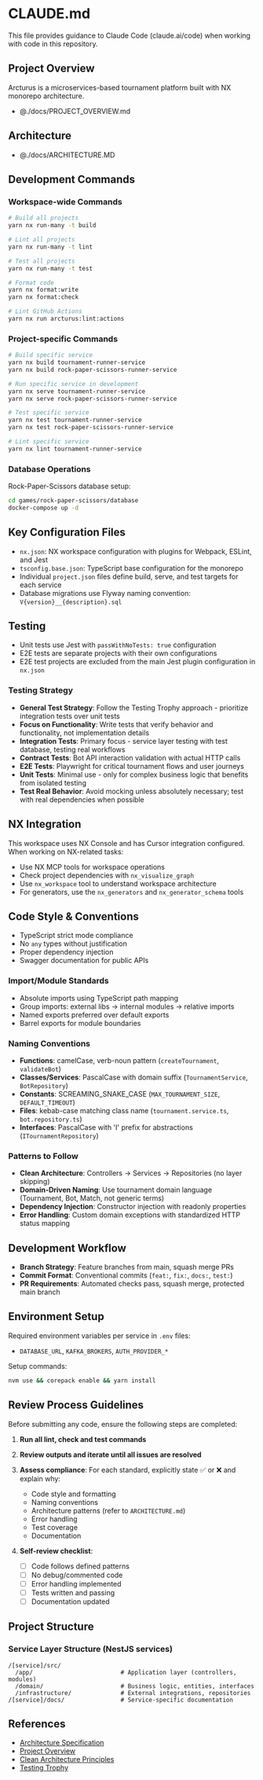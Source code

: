 # CLAUDE.md

This file provides guidance to Claude Code (claude.ai/code) when working with code in this repository.

## Project Overview

Arcturus is a microservices-based tournament platform built with NX monorepo architecture.

- @./docs/PROJECT_OVERVIEW.md

## Architecture

- @./docs/ARCHITECTURE.MD

## Development Commands

### Workspace-wide Commands

```bash
# Build all projects
yarn nx run-many -t build

# Lint all projects
yarn nx run-many -t lint

# Test all projects
yarn nx run-many -t test

# Format code
yarn nx format:write
yarn nx format:check

# Lint GitHub Actions
yarn nx run arcturus:lint:actions
```

### Project-specific Commands

```bash
# Build specific service
yarn nx build tournament-runner-service
yarn nx build rock-paper-scissors-runner-service

# Run specific service in development
yarn nx serve tournament-runner-service
yarn nx serve rock-paper-scissors-runner-service

# Test specific service
yarn nx test tournament-runner-service
yarn nx test rock-paper-scissors-runner-service

# Lint specific service
yarn nx lint tournament-runner-service
```

### Database Operations

Rock-Paper-Scissors database setup:

```bash
cd games/rock-paper-scissors/database
docker-compose up -d
```

## Key Configuration Files

- `nx.json`: NX workspace configuration with plugins for Webpack, ESLint, and Jest
- `tsconfig.base.json`: TypeScript base configuration for the monorepo
- Individual `project.json` files define build, serve, and test targets for each service
- Database migrations use Flyway naming convention: `V{version}__{description}.sql`

## Testing

- Unit tests use Jest with `passWithNoTests: true` configuration
- E2E tests are separate projects with their own configurations
- E2E test projects are excluded from the main Jest plugin configuration in `nx.json`

### Testing Strategy

- **General Test Strategy**: Follow the Testing Trophy approach - prioritize integration tests over unit tests
- **Focus on Functionality**: Write tests that verify behavior and functionality, not implementation details
- **Integration Tests**: Primary focus - service layer testing with test database, testing real workflows
- **Contract Tests**: Bot API interaction validation with actual HTTP calls
- **E2E Tests**: Playwright for critical tournament flows and user journeys
- **Unit Tests**: Minimal use - only for complex business logic that benefits from isolated testing
- **Test Real Behavior**: Avoid mocking unless absolutely necessary; test with real dependencies when possible

## NX Integration

This workspace uses NX Console and has Cursor integration configured. When working on NX-related tasks:

- Use NX MCP tools for workspace operations
- Check project dependencies with `nx_visualize_graph`
- Use `nx_workspace` tool to understand workspace architecture
- For generators, use the `nx_generators` and `nx_generator_schema` tools

## Code Style & Conventions

- TypeScript strict mode compliance
- No `any` types without justification
- Proper dependency injection
- Swagger documentation for public APIs

### Import/Module Standards

- Absolute imports using TypeScript path mapping
- Group imports: external libs → internal modules → relative imports
- Named exports preferred over default exports
- Barrel exports for module boundaries

### Naming Conventions

- **Functions**: camelCase, verb-noun pattern (`createTournament`, `validateBot`)
- **Classes/Services**: PascalCase with domain suffix (`TournamentService`, `BotRepository`)
- **Constants**: SCREAMING_SNAKE_CASE (`MAX_TOURNAMENT_SIZE`, `DEFAULT_TIMEOUT`)
- **Files**: kebab-case matching class name (`tournament.service.ts`, `bot.repository.ts`)
- **Interfaces**: PascalCase with 'I' prefix for abstractions (`ITournamentRepository`)

### Patterns to Follow

- **Clean Architecture**: Controllers → Services → Repositories (no layer skipping)
- **Domain-Driven Naming**: Use tournament domain language (Tournament, Bot, Match, not generic terms)
- **Dependency Injection**: Constructor injection with readonly properties
- **Error Handling**: Custom domain exceptions with standardized HTTP status mapping

## Development Workflow

- **Branch Strategy**: Feature branches from main, squash merge PRs
- **Commit Format**: Conventional commits (`feat:`, `fix:`, `docs:`, `test:`)
- **PR Requirements**: Automated checks pass, squash merge, protected main branch

## Environment Setup

Required environment variables per service in `.env` files:

- `DATABASE_URL`, `KAFKA_BROKERS`, `AUTH_PROVIDER_*`

Setup commands:

```bash
nvm use && corepack enable && yarn install
```

## Review Process Guidelines

Before submitting any code, ensure the following steps are completed:

1. **Run all lint, check and test commands**

2. **Review outputs and iterate until all issues are resolved**

3. **Assess compliance**:
   For each standard, explicitly state ✅ or ❌ and explain why:

   - Code style and formatting
   - Naming conventions
   - Architecture patterns (refer to `ARCHITECTURE.md`)
   - Error handling
   - Test coverage
   - Documentation

4. **Self-review checklist**:
   - [ ] Code follows defined patterns
   - [ ] No debug/commented code
   - [ ] Error handling implemented
   - [ ] Tests written and passing
   - [ ] Documentation updated

## Project Structure

### Service Layer Structure (NestJS services)

```
/[service]/src/
  /app/                         # Application layer (controllers, modules)
  /domain/                      # Business logic, entities, interfaces
  /infrastructure/              # External integrations, repositories
/[service]/docs/                # Service-specific documentation
```

## References

- [Architecture Specification](docs/ARCHITECTURE.md)
- [Project Overview](docs/PROJECT_OVERVIEW.md)
- [Clean Architecture Principles](https://blog.cleancoder.com/uncle-bob/2012/08/13/the-clean-architecture.html)
- [Testing Trophy](https://kentcdodds.com/blog/the-testing-trophy-and-testing-classifications)
